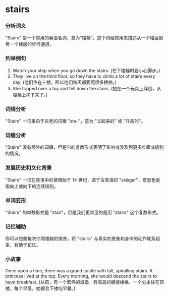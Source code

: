 # stairs

### 分析词义

  

"Stairs" 是一个常用的英语名词，意为“楼梯”。这个词经常用来描述从一个楼层到另一个楼层的步行通道。

  

### 列举例句

  

1.  Watch your step when you go down the stairs. (在下楼梯时要小心脚步。)
2.  They live on the third floor, so they have to climb a lot of stairs every day. (他们住在三楼，所以他们每天都要爬很多楼梯。)
3.  She tripped over a toy and fell down the stairs. (她在一个玩具上绊倒，从楼梯上摔下来了。)

  

### 词根分析

  

"Stairs" 一词来自于古老的词根 "sta-"，意为 "立起来的" 或 "升高的"。

  

### 词缀分析

  

"Stairs" 没有额外的词缀，但是它的复数形式表明了影响或涉及到更多步骤或级别的情况。

  

### 发展历史和文化背景

  

"Stairs" 一词在英语中的使用始于 14 世纪，源于古英语的 "stǣger"，意思也是指向上或向下的连续级别。

  

### 单词变形

  

"Stairs" 的单数形式是 "stair"，但是我们更常见的是用 "stairs" 这个复数形式。

  

### 记忆辅助

  

你可以想象每次你爬楼梯的情景，将 "stairs" 与真实的景象和身体的动作联系起来，有助于记忆。

  

### 小故事

  

Once upon a time, there was a grand castle with tall, spiralling stairs. A princess lived at the top. Every morning, she would descend the stairs to have breakfast. (从前，有一个宏伟的城堡，有高高的螺旋楼梯。一个公主住在顶楼。每个早晨，她都会下楼吃早餐。)
